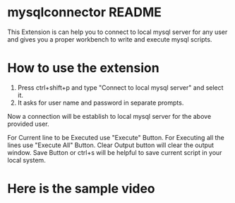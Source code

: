 # mysqlconnector README

This Extension is can help you to connect to local mysql server for any user and gives you a proper workbench to write and execute mysql scripts.

# How to use the extension

1. Press ctrl+shift+p and type "Connect to local mysql server" and select it.
2. It asks for user name and password in separate prompts.

Now a connection will be establish to local mysql server for the above provided user.

For Current line to be Executed use "Execute" Button.
For Executing all the lines use "Execute All" Button.
Clear Output button will clear the output window.
Save Button or ctrl+s will be helpful to save current script in your local system.

# Here is the sample video



